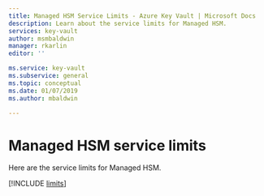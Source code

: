 ```yaml
---
title: Managed HSM Service Limits - Azure Key Vault | Microsoft Docs
description: Learn about the service limits for Managed HSM.
services: key-vault
author: msmbaldwin
manager: rkarlin
editor: ''

ms.service: key-vault
ms.subservice: general
ms.topic: conceptual
ms.date: 01/07/2019
ms.author: mbaldwin

---
```

# Managed HSM service limits

Here are the service limits for Managed HSM.

[!INCLUDE [limits](../../includeslimits.md)]

